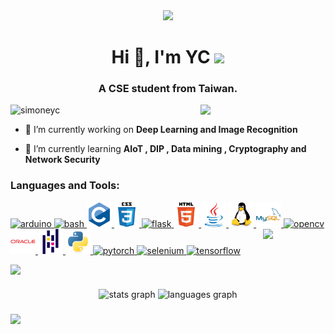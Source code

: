 <!--
**simoneyc/simoneyc** is a ✨ _special_ ✨ repository because its `README.md` (this file) appears on your GitHub profile.

Here are some ideas to get you started:

- 🔭 I’m currently working on ...
- 🌱 I’m currently learning ...
- 👯 I’m looking to collaborate on ...
- 🤔 I’m looking for help with ...
- 💬 Ask me about ...
- 📫 How to reach me: ...
- 😄 Pronouns: ...
- ⚡ Fun fact: ...
-->

<div id="header" align="center">
  <img src="https://media.giphy.com/media/v1.Y2lkPTc5MGI3NjExdGZ6dHJjZGdnM3hwYW4za21lajdiMjhueHdhaXB6NmFqMm84cWplciZlcD12MV9pbnRlcm5hbF9naWZfYnlfaWQmY3Q9cw/DKyjRV7y5AcOswAlBr/giphy.gif" width="300"/>
</div>
<h1 align="center">Hi 👋, I'm YC
<img src="https://media.giphy.com/media/v1.Y2lkPTc5MGI3NjExeDV6enk2dzZrZGxia2RpMXNyYmkyaTVveHR2MjB6Y2ZoOGM2MjRseSZlcD12MV9pbnRlcm5hbF9naWZfYnlfaWQmY3Q9cw/t6Kf2qs5fgWiAlOig5/giphy.gif" width="50"/>
</h1>

<h3 align="center">A CSE student from Taiwan.</h3>
<p align="left"> <img align="right" src="https://media.giphy.com/media/v1.Y2lkPTc5MGI3NjExMTdweXd4c2loazF2ZjkweXU1YjJ0M2I0djJ3bHl4Z3gzMXBoOW80byZlcD12MV9pbnRlcm5hbF9naWZfYnlfaWQmY3Q9cw/cL117RnDXqzQmyI5Be/giphy.gif" width="200"/><img src="https://komarev.com/ghpvc/?username=simoneyc&label=Profile%20views&color=0e75b6&style=flat" alt="simoneyc" /> </p>

- 🔭 I’m currently working on **Deep Learning and Image Recognition**

- 🌱 I’m currently learning **AIoT , DIP , Data mining , Cryptography and Network Security**

<h3 align="left">Languages and Tools:</h3>
<p align="left"> 
  <a href="https://www.arduino.cc/" target="_blank" rel="noreferrer"> <img src="https://cdn.worldvectorlogo.com/logos/arduino-1.svg" alt="arduino" width="40" height="40"/> </a> <a href="https://www.gnu.org/software/bash/" target="_blank" rel="noreferrer"> <img src="https://www.vectorlogo.zone/logos/gnu_bash/gnu_bash-icon.svg" alt="bash" width="40" height="40"/> </a> <a href="https://www.cprogramming.com/" target="_blank" rel="noreferrer"> <img src="https://raw.githubusercontent.com/devicons/devicon/master/icons/c/c-original.svg" alt="c" width="40" height="40"/> </a> <a href="https://www.w3schools.com/css/" target="_blank" rel="noreferrer"> <img src="https://raw.githubusercontent.com/devicons/devicon/master/icons/css3/css3-original-wordmark.svg" alt="css3" width="40" height="40"/> </a> <a href="https://flask.palletsprojects.com/" target="_blank" rel="noreferrer"> <img src="https://www.vectorlogo.zone/logos/pocoo_flask/pocoo_flask-icon.svg" alt="flask" width="40" height="40"/> </a> <a href="https://www.w3.org/html/" target="_blank" rel="noreferrer"> <img src="https://raw.githubusercontent.com/devicons/devicon/master/icons/html5/html5-original-wordmark.svg" alt="html5" width="40" height="40"/> </a> <a href="https://www.java.com" target="_blank" rel="noreferrer"> <img src="https://raw.githubusercontent.com/devicons/devicon/master/icons/java/java-original.svg" alt="java" width="40" height="40"/> </a> <a href="https://www.linux.org/" target="_blank" rel="noreferrer"> <img src="https://raw.githubusercontent.com/devicons/devicon/master/icons/linux/linux-original.svg" alt="linux" width="40" height="40"/> </a> <a href="https://www.mysql.com/" target="_blank" rel="noreferrer"> <img src="https://raw.githubusercontent.com/devicons/devicon/master/icons/mysql/mysql-original-wordmark.svg" alt="mysql" width="40" height="40"/> </a> <a href="https://opencv.org/" target="_blank" rel="noreferrer"> <img src="https://www.vectorlogo.zone/logos/opencv/opencv-icon.svg" alt="opencv" width="40" height="40"/> </a> <a href="https://www.oracle.com/" target="_blank" rel="noreferrer"> <img src="https://raw.githubusercontent.com/devicons/devicon/master/icons/oracle/oracle-original.svg" alt="oracle" width="40" height="40"/> </a> <a href="https://pandas.pydata.org/" target="_blank" rel="noreferrer"> <img src="https://raw.githubusercontent.com/devicons/devicon/2ae2a900d2f041da66e950e4d48052658d850630/icons/pandas/pandas-original.svg" alt="pandas" width="40" height="40"/> </a> <a href="https://www.python.org" target="_blank" rel="noreferrer"> <img src="https://raw.githubusercontent.com/devicons/devicon/master/icons/python/python-original.svg" alt="python" width="40" height="40"/> </a> <a href="https://pytorch.org/" target="_blank" rel="noreferrer"> <img src="https://www.vectorlogo.zone/logos/pytorch/pytorch-icon.svg" alt="pytorch" width="40" height="40"/> </a> <a href="https://www.selenium.dev" target="_blank" rel="noreferrer"> <img src="https://raw.githubusercontent.com/detain/svg-logos/780f25886640cef088af994181646db2f6b1a3f8/svg/selenium-logo.svg" alt="selenium" width="40" height="40"/> </a> <a href="https://www.tensorflow.org" target="_blank" rel="noreferrer"> <img src="https://www.vectorlogo.zone/logos/tensorflow/tensorflow-icon.svg" alt="tensorflow" width="40" height="40"/> </a> 
  <img align="right" src="https://media.giphy.com/media/v1.Y2lkPTc5MGI3NjExNTIxMXRxc2dtdmZjb3Q0c2kxNHpvdWxxMTllMWc4eWk5MDM0dzhndSZlcD12MV9pbnRlcm5hbF9naWZfYnlfaWQmY3Q9cw/tOJDs3ku2dRjVyqKLn/giphy.gif" width="100"/></p>

<div align="center" style="display: flex;">
  <img src="https://media.giphy.com/media/v1.Y2lkPTc5MGI3NjExbHBvYXM4ZXZjejdrcHVncXNjczRrbGphbmtuMnYxNWx4dHhjMzVmbyZlcD12MV9pbnRlcm5hbF9naWZfYnlfaWQmY3Q9cw/Y4hGOHtho9VS6jI89U/giphy.gif" width="300"/>
  
  
</div> 

<!--
<img align="right" src="https://media.giphy.com/media/v1.Y2lkPTc5MGI3NjExMTdweXd4c2loazF2ZjkweXU1YjJ0M2I0djJ3bHl4Z3gzMXBoOW80byZlcD12MV9pbnRlcm5hbF9naWZfYnlfaWQmY3Q9cw/cL117RnDXqzQmyI5Be/giphy.gif" width="200"/>

<div id="header" align="left">
  <img src="gif/8879cc37ec2942ebae114356c84f2ab7.jpg.75d2621885d0da94428b11f5a1c9ac31.jpg" width="500"/>
</div>
<div id="header" align="right">
  <img src="https://media.giphy.com/media/v1.Y2lkPTc5MGI3NjExbHBvYXM4ZXZjejdrcHVncXNjczRrbGphbmtuMnYxNWx4dHhjMzVmbyZlcD12MV9pbnRlcm5hbF9naWZfYnlfaWQmY3Q9cw/Y4hGOHtho9VS6jI89U/giphy.gif" width="500"/>
</div>
-->
<!--
<p>&nbsp;<img align="center" src="https://github-readme-stats.vercel.app/api?username=simoneyc&show_icons=true&theme=highcontrast&title_color=ffffff&text_color=ffffff&locale=en" alt="simoneyc" /></p>
-->
###

<div align="center">
  <img src="https://github-readme-stats.vercel.app/api?username=simoneyc&hide_title=false&hide_rank=false&show_icons=true&include_all_commits=true&count_private=true&disable_animations=false&theme=noctis_minimus&locale=en&hide_border=true&order=1" height="150" alt="stats graph"  />
  <img src="https://github-readme-stats.vercel.app/api/top-langs?username=simoneyc&locale=en&hide_title=false&layout=compact&card_width=320&langs_count=5&theme=noctis_minimus&hide_border=true&order=2" height="150" alt="languages graph"  />
</div>

###

<div id="header" align="left">
  <img src="https://media.giphy.com/media/HTCtdDyPCHXGmHSo6x/giphy.gif" width="150"/>
</div>
